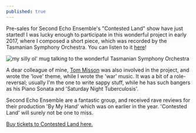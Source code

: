 ```yaml
---
published: true
---
```

Pre-sales for Second Echo Ensemble's "Contested Land" show have just started! I was lucky enough to participate in this wonderful project in early 2017, where I composed a short piece, which was recorded by the Tasmanian Symphony Orchestra. You can listen to it [here](https://soundcloud.com/user-427073505/the-contest-by-rhys-gray)!

![my silly ol' mug talking to the wonderful Tasmanian Symphony Orchestra]({{site.baseurl}}/images/075A8588.jpg)



A dear colleague of mine, [Tom Misson](https://www.facebook.com/tjmisson/) was also involved in the project, and wrote the 'love' theme, while I wrote the 'war' music. It was a bit of a role-reversal; usually I'm the one to write sappy stuff, while he has such bangers as his Piano Sonata and 'Saturday Night Tuberculosis'.

Second Echo Ensemble are a fantastic group, and received rave reviews for their production 'By My Hand' which was on earlier in the year. 'Contested Land' will surely not be one to miss.

[Buy tickets to Contested Land here.](https://events.ticketbooth.com.au/event/contested-land)
